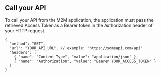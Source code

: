 ## Call your API

To call your API from the M2M application, the application must pass the retrieved Access Token as a Bearer token in the Authorization header of your HTTP request.

```har
{
  "method": "GET",
  "url": "YOUR_API_URL", // example: "https://someapi.com/api"
  "headers": [
    { "name": "Content-Type", "value": "application/json" },
    { "name": "Authorization", "value": "Bearer YOUR_ACCESS_TOKEN" }
  ]
}
```
